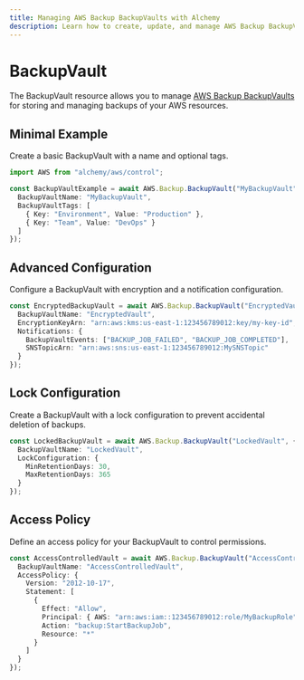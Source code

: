 ```yaml
---
title: Managing AWS Backup BackupVaults with Alchemy
description: Learn how to create, update, and manage AWS Backup BackupVaults using Alchemy Cloud Control.
---
```


# BackupVault

The BackupVault resource allows you to manage [AWS Backup BackupVaults](https://docs.aws.amazon.com/backup/latest/userguide/) for storing and managing backups of your AWS resources.

## Minimal Example

Create a basic BackupVault with a name and optional tags.

```ts
import AWS from "alchemy/aws/control";

const BackupVaultExample = await AWS.Backup.BackupVault("MyBackupVault", {
  BackupVaultName: "MyBackupVault",
  BackupVaultTags: [
    { Key: "Environment", Value: "Production" },
    { Key: "Team", Value: "DevOps" }
  ]
});
```

## Advanced Configuration

Configure a BackupVault with encryption and a notification configuration.

```ts
const EncryptedBackupVault = await AWS.Backup.BackupVault("EncryptedVault", {
  BackupVaultName: "EncryptedVault",
  EncryptionKeyArn: "arn:aws:kms:us-east-1:123456789012:key/my-key-id",
  Notifications: {
    BackupVaultEvents: ["BACKUP_JOB_FAILED", "BACKUP_JOB_COMPLETED"],
    SNSTopicArn: "arn:aws:sns:us-east-1:123456789012:MySNSTopic"
  }
});
```

## Lock Configuration

Create a BackupVault with a lock configuration to prevent accidental deletion of backups.

```ts
const LockedBackupVault = await AWS.Backup.BackupVault("LockedVault", {
  BackupVaultName: "LockedVault",
  LockConfiguration: {
    MinRetentionDays: 30,
    MaxRetentionDays: 365
  }
});
```

## Access Policy

Define an access policy for your BackupVault to control permissions.

```ts
const AccessControlledVault = await AWS.Backup.BackupVault("AccessControlledVault", {
  BackupVaultName: "AccessControlledVault",
  AccessPolicy: {
    Version: "2012-10-17",
    Statement: [
      {
        Effect: "Allow",
        Principal: { AWS: "arn:aws:iam::123456789012:role/MyBackupRole" },
        Action: "backup:StartBackupJob",
        Resource: "*"
      }
    ]
  }
});
```